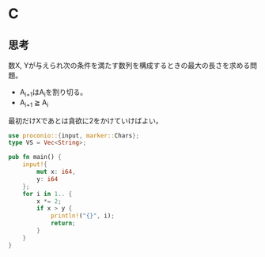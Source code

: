 # C
## 思考
数X, Yが与えられ次の条件を満たす数列を構成するときの最大の長さを求める問題。
- A<sub>i+1</sub>はA<sub>i</sub>を割り切る。
- A<sub>i+1</sub> ≧ A<sub>i</sub>

最初だけXであとは貪欲に2をかけていけばよい。
```rust
use proconio::{input, marker::Chars};
type VS = Vec<String>;

pub fn main() {
    input!{
        mut x: i64,
        y: i64
    };
    for i in 1.. {
        x *= 2;
        if x > y {
            println!("{}", i);
            return;
        }
    }
}
```